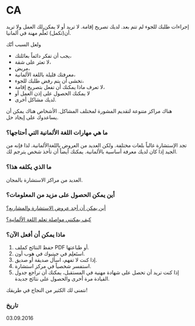 CA
==

إجراءات طلبك للجوء لم تتم بعد. لديك تصريح إقامة. لا تريد أو لا يمكن لك العمل ولا تريد أن(تكمل) تَعلُّم مهنة في ألمانيا.

ولعل السبب أنّك

- يجب أن تفكر دائماً بعائلتك،
- لا تعثر على شقة،
- مريض،
- معرفتك قليلة باللغة الألمانية،
- تخشى أن يتم رفض طلبك للجوء،
- لا تعرف ماذا يمكنك أن تفعل بتصريح إقامة،
- لا يمكنك الحصول على إذن العمل أو
- لديك مشاكل أخرى.

هناك مراكز متنوعة لتقديم المشورة لمختلف المشاكل. الأشخاص هناك يمكن أن يساعدوك على إيجاد حل.

### ما هي مهارات اللغة الألمانية التي أحتاجها؟

تجد الإستشارة غالباً بلغات مختلفة. ولكن العديد من العروض باللغةالألمانية. لذا فإنه من الجيد إذا كان لديك معرفة أساسية بالألمانية. يمكنك أيضاً أن تأخذ شخص يترجم لك.

### ما الذي يكلفه هذا؟

العديد من مراكز الاستشارة بالمجان.

### أين يمكن الحصول على مزيد من المعلومات؟

[أين يمكن أن أجد عروض الاستشارة والمشاريع؟](#beratung)

[كيف يمكنني مواصلة تعلم اللغة الألمانية؟](#deutsch)

### ماذا يمكن أن أفعل الآن؟

  1. حفظ النتائج كملف PDF أو طباعتها.
  2. استَعلِم في جيتبوك في هوب أون.
  3. إذا كنت لا تفهم، اسأل صديقة أو صديق.
  4. استفسر شخصياً في مركز استشارة.
  5. إذا كنت تريد أن تحصل على شهادة مهنية في المستقبل، يمكنك أن تراجع جدول القيادة مرة أخرى والحصول على نتائج جديدة.

نتمنى لك الكثير من النجاح في طريقك!

### تاريخ

03.09.2016

